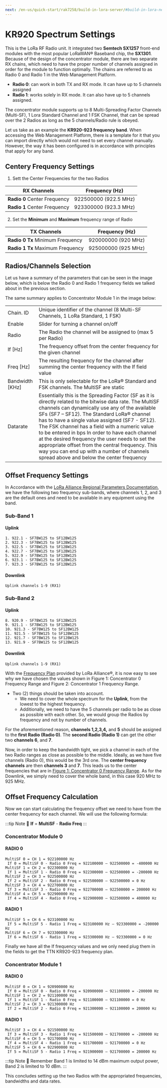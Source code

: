```yaml
---
next: /en-us/quick-start/rak7258/build-in-lora-server/#build-in-lora-network-server-configuration
---
```

# KR920 Spectrum Settings

This is the LoRa RF Radio unit. It integrated two **Semtech SX1257** front-end modules with the most popular LoRaWAN® Baseband chip, the **SX1301**. Because of the design of the concentrator module, there are two separate RX chains, which need to have the proper number of channels assigned in order for the module to function optimally. The chains are referred to as Radio 0 and Radio 1 in the Web Management Platform.

* **Radio 0**: can work in both TX and RX mode. It can have up to 5 channels assigned
* **Radio 1**: works solely in RX mode. It can also have up to 5 channels assigned.

The concentrator module supports up to 8 Multi-Spreading Factor Channels (Multi-SF), 1 Lora Standard Channel and 1 FSK Channel, that can be spread over the 2 Radios as long as the 5 channels/Radio rule is obeyed.


Let us take as an example the **KR920-923 frequency band**. When accessing the Web Management Platform, there is a template for it that you can
import directly which would not need to set every channel manually. However, the way it has been configured is in accordance with principles that apply for any band.

## Centery Frequency Settings

<rk-img
  src="/assets/images/quick-start-guide/rak7258/5.loraspectrumkr920/kr920_concentrator0.png"
  width="75%"
  figure-number="1"
  caption="Concentrator 0 Frequency Range"
/>

<rk-img
  src="/assets/images/quick-start-guide/rak7258/5.loraspectrumkr920/kr920_concentrator1.png"
  width="75%"
  figure-number="2"
  caption="Concentrator 1 Frequency Range"
/>

1. Sett the Center Frequencies for the two Radios

|RX Channels|Frequency (Hz) | 
| ---- | ---- | 
| **Radio 0** Center Frequency | 922500000 (922.5 MHz) | 
| **Radio 1** Center Frequency | 923300000 (923.3 MHz) | 


2. Set the **Minimum** and **Maximum** frequency range of Radio

| TX Channels | Frequency (Hz) | 
| ---- | ---- | 
| **Radio 0 Tx** Minimum Frequency | 920000000 (920 MHz) | 
| **Radio 1 Tx** Maximum Frequency | 925000000 (925 MHz) | 


## Radios/Channels Selection

Let us have a summary of the parameters that can be seen in the image below, which is below the Radio
0 and Radio 1 frequency fields we talked about in the previous section.

<rk-img
  src="/assets/images/quick-start-guide/rak7258/5.loraspectrumkr920/concentrator0_panel.png"
  width="100%"
  figure-number="3"
  caption="Concentrator 0 Settings"
/>

The same summary applies to Concentrator Module 1 in the image below:

<rk-img
  src="/assets/images/quick-start-guide/rak7258/5.loraspectrumkr920/concentrator1_panel.png"
  width="100%"
  figure-number="4"
  caption="Concentrator 1 Settings"
/>

|||
| ---- | ---- | 
| Chain. ID | Unique identifier of the channel (8 Multi-SF Channels, 1 LoRa Standard, 1 FSK) | 
| Enable | Slider for turning a channel on/off | 
| Radio | The Radio the channel will be assigned to (max 5 per Radio) | 
| If [Hz] | The frequency offset from the center frequency for the given channel | 
| Freq [Hz] | The resulting frequency for the channel after summing the center frequency with the If field value | 
| Bandwidth [KHz] | This is only selectable for the LoRa® Standard and FSK channels. The MultiSF are static | 
| Datarate | Essentially this is the Spreading Factor (SF as it is directly related to the bitwise data rate. The MultiSF channels can dynamically use any of the available SFs (SF7 – SF12). The Standard LoRa® channel has to have a single value assigned (SF7 - SF12). The FSK channel has a field with a numeric value to be entered in bps In order to have each channel at the desired frequency the user needs to set the appropriate offset from the central frequency. This way you can end up with a number of channels spread above and below the center frequency | 


## Offset Frequency Settings

In Accordance with the [LoRa Alliance Regional Parameters Documentation](https://lora-alliance.org/sites/default/files/2018-04/lorawantm_regional_parameters_v1.1rb_-_final.pdf), we have the
following two frequency sub-bands, where channels 1, 2, and 3 are the default ones and need
to be available in any equipment using the band.

### Sub-Band 1

#### Uplink
    1. 922.1 - SF7BW125 to SF12BW125
    2. 922.3 - SF7BW125 to SF12BW125
    3. 922.5 - SF7BW125 to SF12BW125
    4. 922.7 - SF7BW125 to SF12BW125
    5. 922.9 - SF7BW125 to SF12BW125
    6. 923.1 - SF7BW125 to SF12BW125
    7. 923.3 - SF7BW125 to SF12BW125

#### Downlink
    Uplink channels 1-9 (RX1)

### Sub-Band 2

#### Uplink
    8. 920.9 - SF7BW125 to SF12BW125
    9. 921.1 - SF7BW125 to SF12BW125
    10. 921.3 - SF7BW125 to SF12BW125
    11. 921.5 - SF7BW125 to SF12BW125
    12. 921.7 - SF7BW125 to SF12BW125
    13. 921.9 - SF7BW125 to SF12BW125
#### Downlink
    Uplink channels 1-9 (RX1)

With the [Frequency Plan](https://lora-alliance.org/sites/default/files/2018-04/lorawantm_regional_parameters_v1.1rb_-_final.pdf) provided by LoRa Alliance®, it is now easy to see why we have chosen the values shown in Figure 1: Concentrator 0 Frequency Range and Figure 2: Concentrator 1 Frequency Range. 

* Two (2) things should be taken into account.
    * We need to cover the whole spectrum for the **Uplink**, from the lowest to the highest frequency.
    * Additionally, we need to have the 5 channels per radio to be as close as possible with each other. So, we would group the Radios by frequency and not by number of channels.

For the aforementioned reason, **channels 1,2,3,4,** and **5** should be assigned to the **first Radio (Radio 0)**. The **second Radio (Radio 1)** can get the other two **channels 6**, and
**7**.

Now, in order to keep the bandwidth tight, we pick a channel in each of the two Radio ranges
as close as possible to the middle. Ideally, as we have five channels (Radio 0), this would be the 3rd one. The **center frequency channels** are then **channels 3** and **7**. This leads us to the center frequencies
that are in [Figure 1: Concentrator 0 Frequency Range](#setting-the-center-frequencies). As for the Downlink, we simply need to cover the whole band, in this case
920 MHz to 925 MHz.

## Offset Frequency Calculation

Now we can start calculating the frequency offset we need to have from the center frequency
for each channel. We will use the following formula:

:::tip Note
:pencil: **If** = **MultiSF** - **Radio Freq**
:::

### Concentrator Module 0

#### RADIO 0 
    MultiSF 0 = CH 1 = 922100000 Hz 
     If 0 = MultiSF 0 - Radio 0 Freq = 922100000 – 922500000 = -400000 Hz 
    MultiSF 1 = CH 2 = 922300000 Hz 
     If 1 = MultiSF 1 - Radio 0 Freq = 922300000 – 922500000 = -200000 Hz 
    MultiSF 2 = CH 3 = 922500000 Hz 
     If 2 = MultiSF 2 - Radio 0 Freq = 922500000 – 922500000 = 0 Hz 
    MultiSF 3 = CH 4 = 922700000 Hz 
     If 3 = MultiSF 3 - Radio 0 Freq = 922700000 – 922500000 = 200000 Hz 
    MultiSF 4 = CH 5 = 922900000 Hz 
     If 4 = MultiSF 4 - Radio 0 Freq = 922900000 – 922500000 = 400000 Hz 
#### RADIO 1 
    MultiSF 5 = CH 6 = 923100000 Hz 
     If 5 = MultiSF 5 - Radio 1 Freq = 923100000 Hz – 923300000 = -200000 Hz 
    MultiSF 6 = CH 7 = 923300000 Hz 
     If 6 = MultiSF 6 - Radio 1 Freq = 923300000 Hz – 923300000 = 0 Hz

Finally we have all the If frequency values and we only need plug them in the fields to get the
TTN KR920-923 frequency plan. 

### Concentrator Module 1

#### RADIO 0
    MultiSF 0 = CH 1 = 920900000 Hz 
     If 0 = MultiSF 0 - Radio 0 Freq = 920900000 – 921100000 = -200000 Hz 
    MultiSF 1 = CH 2 = 921100000 Hz 
     If 1 = MultiSF 1 - Radio 0 Freq = 921100000 – 921100000 = 0 Hz 
    MultiSF 2 = CH 3 = 921300000 Hz 
     If 2 = MultiSF 2 - Radio 0 Freq = 921300000 – 921100000 = 200000 Hz 

#### RADIO 1 
    MultiSF 3 = CH 4 = 921500000 Hz 
     If 3 = MultiSF 3 - Radio 1 Freq = 921500000 – 921700000 = -200000 Hz 
    MultiSF 4 = CH 5 = 921700000 Hz 
     If 4 = MultiSF 4 - Radio 1 Freq = 921700000 – 921700000 = 0 Hz 
    MultiSF 5 = CH 6 = 922900000 Hz 
     If 5 = MultiSF 5 - Radio 1 Freq = 921900000 – 921700000 = 200000 Hz

:::tip Note
:pencil: Remember Band 1 is limited to 14 dBm maximum output power, Band 2 is limited to 10 dBm. 
:::

This concludes setting up the two Radios with the appropriated frequencies, bandwidths and
data rates.


